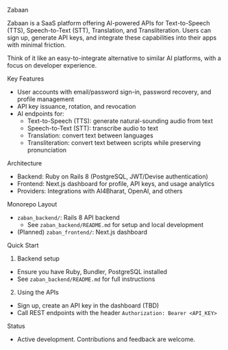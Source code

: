 Zabaan

Zabaan is a SaaS platform offering AI-powered APIs for Text-to-Speech (TTS), Speech-to-Text (STT), Translation, and Transliteration. Users can sign up, generate API keys, and integrate these capabilities into their apps with minimal friction.

Think of it like an easy-to-integrate alternative to similar AI platforms, with a focus on developer experience.

Key Features

- User accounts with email/password sign-in, password recovery, and profile management
- API key issuance, rotation, and revocation
- AI endpoints for:
  - Text-to-Speech (TTS): generate natural-sounding audio from text
  - Speech-to-Text (STT): transcribe audio to text
  - Translation: convert text between languages
  - Transliteration: convert text between scripts while preserving pronunciation

Architecture

- Backend: Ruby on Rails 8 (PostgreSQL, JWT/Devise authentication)
- Frontend: Next.js dashboard for profile, API keys, and usage analytics
- Providers: Integrations with AI4Bharat, OpenAI, and others

Monorepo Layout

- `zaban_backend/`: Rails 8 API backend
  - See `zaban_backend/README.md` for setup and local development
- (Planned) `zaban_frontend/`: Next.js dashboard

Quick Start

1) Backend setup

- Ensure you have Ruby, Bundler, PostgreSQL installed
- See `zaban_backend/README.md` for full instructions

2) Using the APIs

- Sign up, create an API key in the dashboard (TBD)
- Call REST endpoints with the header `Authorization: Bearer <API_KEY>`

Status

- Active development. Contributions and feedback are welcome.
